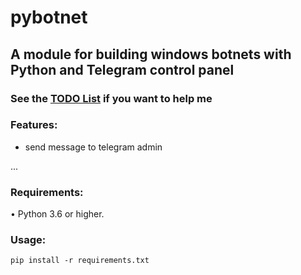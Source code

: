 # pybotnet

## A module for building windows botnets with Python and Telegram control panel

### See the [TODO List](https://github.com/onionj/pybotnet/blob/master/TODOLIST.MD) if you want to help me

### Features:
* send message to telegram admin

...

### Requirements:

• Python 3.6 or higher.

### Usage:

```
pip install -r requirements.txt



```
